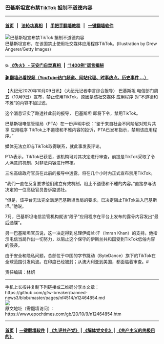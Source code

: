 ### 巴基斯坦宣布禁TikTok 抵制不道德内容
------------------------

#### [首页](https://github.com/gfw-breaker/banned-news3/blob/master/README.md) &nbsp;&nbsp;|&nbsp;&nbsp; [法轮功真相](https://github.com/begood0513/basic/blob/master/README.md)  &nbsp;&nbsp;|&nbsp;&nbsp; [手把手翻墙教程](https://github.com/gfw-breaker/guides/wiki)  &nbsp;&nbsp;|&nbsp;&nbsp; [一键翻墙软件](https://github.com/gfw-breaker/nogfw/blob/master/README.md)  



<div><img alt="巴基斯坦宣布禁TikTok 抵制不道德内容" class="attachment-djy_600_400 size-djy_600_400 wp-post-image" src="https://i.epochtimes.com/assets/uploads/2020/10/GettyImages-1227952248-600x400.jpg"/>
<div class="caption">
 巴基斯坦宣布，在该国禁止使用社交媒体应用程序TikTok。(Illustration by Drew Angerer/Getty Images)
</div></div><hr/>

#### 💥 [《伪火》 - 天安门自焚真相 ](http://158.247.195.190:10000/videos/blog/weihuo.html)&nbsp; |&nbsp; [“1400例”谎言揭秘  ](http://158.247.195.190:10000/videos/blog/jiexi1400.html)

#### [ 🎬  翻墙必看视频（YouTube热门频道、网站代理、时事热点、历史事件 ...）](https://github.com/gfw-breaker/links/blob/master/banned.md)

<div><p>
 【大纪元2020年10月09日讯】（大纪元记者李言综合报导）
 <ok href="https://www.epochtimes.com/gb/tag/%E5%B7%B4%E5%9F%BA%E6%96%AF%E5%9D%A6.html">
  巴基斯坦
 </ok>
 电信部门周五（10月9日）宣布，禁止使用TikTok，原因是该社交媒体
 <ok href="https://www.epochtimes.com/gb/tag/%E5%BA%94%E7%94%A8%E7%A8%8B%E5%BA%8F.html">
  应用程序
 </ok>
 对“不道德和不雅”的内容不加过滤。
</p>
<p>
 这个消息证实了路透社此前的报导，
 <ok href="https://www.epochtimes.com/gb/tag/%E5%B7%B4%E5%9F%BA%E6%96%AF%E5%9D%A6.html">
  巴基斯坦
 </ok>
 即将下令，禁用TikTok。
</p>
<p>
 巴基斯坦电信管理局（PTA）在一份声明中说：“鉴于来自社会不同阶层对短片共享
 <ok href="https://www.epochtimes.com/gb/tag/%E5%BA%94%E7%94%A8%E7%A8%8B%E5%BA%8F.html">
  应用程序
 </ok>
 TikTok上不道德和不雅内容的投诉，PTA已发布指示，禁用该应用程序。”
</p>
<p>
 媒体无法立即与TikTok取得联系，就此事发表评论。
</p>
<p>
 PTA表示，TikTok已获悉，该机构可对其决定进行审查，前提是TikTok采取了令人满意的机制，对非法内容进行审核。
</p>
<p>
 三名高级政府官员在此前的报导中透露，将在几个小时内正式宣布禁用TikTok。
</p>
<p>
 “我们一直在反复要求他们建立有效机制，阻止不道德和不雅的内容。”直接参与该决定的一位高级官员告诉路透社。
</p>
<p>
 “但是，该平台无法完全满足巴基斯坦当局的要求，已决定阻止TikTok进入巴基斯坦。”他说。
</p>
<p>
 7月，巴基斯坦电信监管机构就该“段子”应用程序在平台上发布的露骨内容发出“最后通牒”。
</p>
<p>
 另一巴基斯坦官员说，这一决定得到总理伊姆兰·汗（Imran Khan）的支持。他指示电信当局作出一切努力，以阻止这个保守的伊斯兰共和国受到TikTok低俗内容的侵袭。
</p>
<p>
 由于安全和隐私问题，总部位于中国的字节跳动（ByteDance）旗下的TikTok在全球范围引发风波。在印度已经被封；从澳大利亚到美国，都面临着审查。#
</p>
<p>
 责任编辑：林妍
</p>
</div>
<hr/>
手机上长按并复制下列链接或二维码分享本文章：<br/>
https://github.com/gfw-breaker/banned-news3/blob/master/pages/nf4514/n12464854.md <br/>
<a href='https://github.com/gfw-breaker/banned-news3/blob/master/pages/nf4514/n12464854.md'><img src='https://github.com/gfw-breaker/banned-news3/blob/master/pages/nf4514/n12464854.md.png'/></a> <br/>
原文地址（需翻墙访问）：https://www.epochtimes.com/gb/20/10/9/n12464854.htm


------------------------
#### [首页](https://github.com/gfw-breaker/banned-news3/blob/master/README.md) &nbsp;|&nbsp; [一键翻墙软件](https://github.com/gfw-breaker/nogfw/blob/master/README.md) &nbsp;| [《九评共产党》](https://github.com/gfw-breaker/9ping.md/blob/master/README.md#九评之一评共产党是什么) | [《解体党文化》](https://github.com/gfw-breaker/jtdwh.md/blob/master/README.md) | [《共产主义的终极目的》](https://github.com/gfw-breaker/gczydzjmd.md/blob/master/README.md)


<img src='http://gfw-breaker.win/banned-news3/pages/nf4514/n12464854.md' width='0px' height='0px'/>